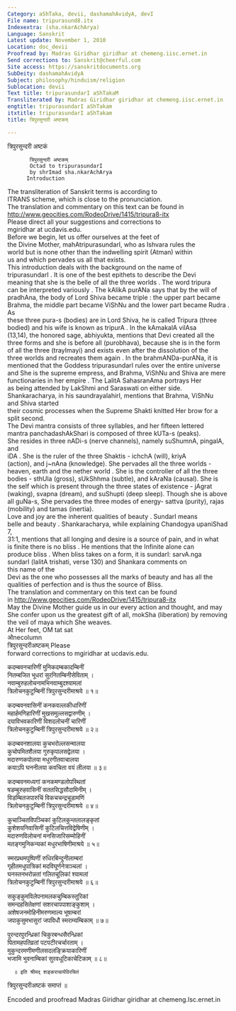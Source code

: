```yaml
---
Category: aShTaka, devii, dashamahAvidyA, devI
File name: tripurasund8.itx
Indexextra: (sha.nkarAchArya)
Language: Sanskrit
Latest update: November 1, 2010
Location: doc_devii
Proofread by: Madras Giridhar giridhar at chemeng.iisc.ernet.in
Send corrections to: Sanskrit@cheerful.com
Site access: https://sanskritdocuments.org
SubDeity: dashamahAvidyA
Subject: philosophy/hinduism/religion
Sublocation: devii
Text title: tripurasundarI aShTakaM
Transliterated by: Madras Giridhar giridhar at chemeng.iisc.ernet.in
engtitle: tripurasundarI aShTakam
itxtitle: tripurasundarI aShTakam
title: त्रिपुरसुन्दरी अष्टकम्

---
```

  
 त्रिपुरसुन्दरी अष्टकं   
  
           त्रिपुरसुन्दरी अष्टकम्  
           Octad to tripurasundarI  
           by shrImad sha.nkarAchArya  
          Introduction  
The transliteration of Sanskrit terms is according to  
ITRANS scheme, which is close to the pronunciation.  
The translation and commentary on this text can be found in  
http://www.geocities.com/RodeoDrive/1415/tripura8-itx  
Please direct all your suggestions and corrections to  
mgiridhar at ucdavis.edu.  
Before we begin, let us offer ourselves at the feet of  
the Divine Mother, mahAtripurasundarI, who as Ishvara rules the  
world but is none other than the indwelling spirit (Atman) within  
us and which pervades us all that exists.  
This introduction deals with the background on the name of  
tripurasundarI . It is one of the best epithets to describe the Devi  
meaning that she is the belle of all the three worlds . The word tripura  
can be interpreted variously . The kAlikA purANa says that by the will of  
pradhAna, the body of Lord Shiva became triple : the upper part became  
Brahma, the middle part became ViShNu and the lower part became Rudra . As  
these three pura-s (bodies) are in Lord Shiva, he is called Tripura (three  
bodied) and his wife is known as tripurA . In the kAmakalA vilAsa  
(13,14), the honored sage, abhiyukta, mentions that Devi created all the  
three forms and she is before all (purobhava), because she is in the form  
of all the three (trayImayi) and exists even after the dissolution of the  
three worlds and recreates them again . In the brahmANDa-purANa, it is  
mentioned that the Goddess tripurasundarI rules over the entire universe  
and She is the supreme empress, and Brahma, ViShNu and Shiva are mere  
functionaries in her empire . The LalitA SahasranAma portrays Her  
as being attended by LakShmi and Saraswati on either side.  
Shankaracharya, in his saundrayalahirI, mentions that Brahma, ViShNu  
and Shiva started  
their cosmic processes when the Supreme Shakti knitted Her brow for a  
split second.  
        The Devi mantra consists of three syllables, and her fifteen lettered  
mantra panchadashAkShari is composed of three kUTa-s (peaks).  
She resides in three nADi-s (nerve channels), namely suShumnA, pingalA, and  
iDA . She is the ruler of the three Shaktis - ichchA (will), kriyA  
(action), and j~nAna (knowledge). She pervades all the three worlds -  
heaven, earth and the nether world . She is the controller of all the three  
bodies - sthUla (gross), sUkShhma (subtle), and kAraNa (causal). She is  
the self which is present through the three states of existence - jAgrat  
(waking), svapna (dream), and suShupti (deep sleep). Though she is above  
all guNa-s, She pervades the three modes of energy- sattva (purity), rajas  
(mobility) and tamas (inertia).  
        Love and joy are the inherent qualities of beauty . SundarI means  
belle and beauty . Shankaracharya, while explaining Chandogya upaniShad 7,  
31:1, mentions that all longing and desire is a source of pain, and in what  
is finite there is no bliss . He mentions that the Infinite alone can  
produce bliss . When bliss takes on a form, it is sundarI: sarvA.nga  
sundarI (lalitA trishati, verse 130) and Shankara comments on  
this name of the  
Devi as the one who possesses all the marks of beauty and has all the  
qualities of perfection and is thus the source of Bliss.  
The translation and commentary on this text can be found  
in http://www.geocities.com/RodeoDrive/1415/tripura8-itx  
May the Divine Mother guide us in our every action and thought, and may  
She confer upon us the greatest gift of all, mokSha (liberation) by removing  
the veil of maya which She weaves.  
At Her feet, OM tat sat  
ओnecolumn  
     त्रिपुरसुन्दरीअष्टकम् Please  
forward corrections to mgiridhar at ucdavis.edu.  
  
कदम्बवनचारिणीं मुनिकदम्बकादम्बिनीं  
नितम्बजित भूधरां सुरनितम्बिनीसेविताम् ।  
नवाम्बुरुहलोचनामभिनवाम्बुदश्यामलां  
त्रिलोचनकुटुम्बिनीं त्रिपुरसुन्दरीमाश्रये ॥ १॥  
  
कदम्बवनवासिनीं कनकवल्लकीधारिणीं  
महार्हमणिहारिणीं मुखसमुल्लसद्वारुणीम् ।  
दयाविभवकारिणीं विशदलोचनीं चारिणीं  
त्रिलोचनकुटुम्बिनीं त्रिपुरसुन्दरीमाश्रये ॥ २॥  
  
कदम्बवनशालया कुचभरोल्लसन्मालया  
कुचोपमितशैलया गुरुकृपालसद्वेलया ।  
मदारुणकपोलया मधुरगीतवाचालया  
कयाऽपि घननीलया कवचिता वयं लीलया ॥ ३॥  
  
कदम्बवनमध्यगां कनकमण्डलोपस्थितां  
षडम्बुरुहवासिनीं सततसिद्धसौदामिनीम् ।  
विडम्बितजपारुचिं विकचचन्द्रचूडामणिं  
त्रिलोचनकुटुम्बिनीं त्रिपुरसुन्दरीमाश्रये ॥ ४॥  
  
कुचाञ्चितविपञ्चिकां कुटिलकुन्तलालङ्कृतां  
कुशेशयनिवासिनीं कुटिलचित्तविद्वेषिणीम् ।  
मदारुणविलोचनां मनसिजारिसम्मोहिनीं  
मतङ्गमुनिकन्यकां मधुरभाषिणीमाश्रये ॥ ५॥  
  
स्मरप्रथमपुष्पिणीं रुधिरबिन्दुनीलाम्बरां  
गृहीतमधुपात्रिकां मदविघूर्णनेत्राञ्चलां ।  
घनस्तनभरोन्नतां गलितचूलिकां श्यामलां  
त्रिलोचनकुटुम्बिनीं त्रिपुरसुन्दरीमाश्रये ॥ ६॥  
  
सकुङ्कुमविलेपनामलकचुम्बिकस्तूरिकां  
समन्दहसितेक्षणां सशरचापपाशाङ्कुशाम् ।  
अशेषजनमोहिनीमरुणमाल्य भूषाम्बरां  
जपाकुसुमभासुरां जपविधौ स्मराम्यम्बिकाम् ॥ ७॥  
  
पुरन्दरपुरन्ध्रिकां चिकुरबन्धसैरन्ध्रिकां  
पितामहपतिव्रतां पटपटीरचर्चारताम् ।  
मुकुन्दरमणीमणीलसदलङ्क्रियाकारिणीं  
भजामि भुवनाम्बिकां सुरवधूटिकाचेटिकाम् ॥ ८॥  
  
      ॥ इति श्रीमद् शङ्कराचार्यविरचितं  
त्रिपुरसुन्दरीअष्टकं समाप्तं ॥  
  
  
  
Encoded and proofread Madras Giridhar giridhar at chemeng.Isc.ernet.in  
  
  
